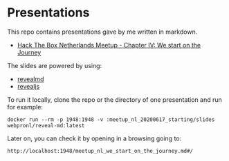 # Presentations

This repo contains presentations gave by me written in markdown.

* [Hack The Box Netherlands Meetup - Chapter IV: We start on the Journey](./meetup_nl_20200617_starting)

The slides are powered by using:

- [revealmd](https://github.com/webpro/reveal-md)
- [revealjs](https://revealjs.com/)

To run it locally, clone the repo or the directory of one presentation and run for example:

```console
docker run --rm -p 1948:1948 -v :meetup_nl_20200617_starting/slides webpronl/reveal-md:latest
```

Later on, you can check it by opening in a browsing going to:

```console
http://localhost:1948/meetup_nl_we_start_on_the_journey.md#/
```


